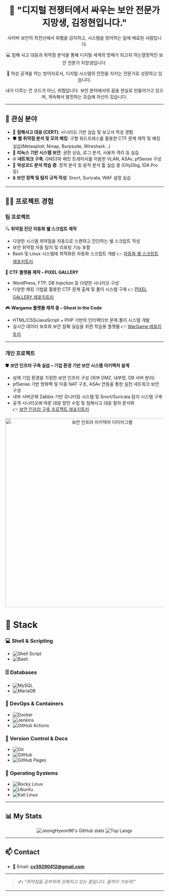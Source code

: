 <h1 align="center"> 🔐 "디지털 전쟁터에서 싸우는 보안 전문가 지망생, 김정현입니다." </h1>

<p align="center">사이버 보안의 최전선에서 위협을 감지하고, 시스템을 방어하는 일에 매료된 사람입니다.</p>  
<p align="center">💻 침해 사고 대응과 취약점 분석을 통해 디지털 세계의 방패가 되고자 하는열정적인 보안 전문가 지망생입니다.</p>
<p align="center">🎯 악성 공격을 막는 방어자로서, 디지털 시스템의 안전을 지키는 전문가로 성장하고 있습니다.</p>
<p align="center">내가 다루는 건 코드가 아닌, 위협입니다. 보안 분야에서의 꿈을 현실로 만들어가고 있으며, 계속해서 발전하는 모습에 자신이 있습니다.</p>


---

## 🎯 관심 분야

- 🚨 **침해사고 대응 (CERT)**: 시나리오 기반 실습 및 보고서 작성 경험  
- 🛡 **웹 취약점 분석 및 모의 해킹**: 구형 워드프레스를 활용한 CTF 문제 제작 및 해킹 실습(Metasploit, Nmap, Burpsuite, Wireshark ..)  
- 🧠 **리눅스 기반 시스템 보안**: 권한 상승, 로그 분석, 사용자 격리 등 실습  
- 🌐 **네트워크 구축**: GNS3와 패킷 트레이서를 이용한 VLAN, ASAv, pfSense 구성  
- 🐞 **악성코드 분석 학습 중**: 정적 분석 및 동적 분석 툴 실습 중 (OllyDbg, IDA Pro 등)  
- 🔒 **보안 정책 및 탐지 규칙 작성**: Snort, Suricata, WAF 설정 실습

---

## 👨‍💻 프로젝트 경험

### 팀 프로젝트

🔍 **취약점 진단 자동화 쉘 스크립트 제작** 
- 다양한 시스템 취약점을 자동으로 스캔하고 진단하는 쉘 스크립트 작성
- 보안 취약점 자동 탐지 및 리포팅 기능 포함
- Bash 및 Linux 시스템에 최적화된 자동화 스크립트 개발
👉 [자동화 쉘 스크립트 레포지토리](https://github.com/JeongHyeon96/Vulnerability-Scanner-ScriptTeamEN)

🎨 **CTF 플랫폼 제작 – PIXEL GALLERY** 
- WordPress, FTP, DB Injection 등 다양한 시나리오 구성
- 다양한 해킹 기법을 활용한 CTF 문제 출제 및 풀이 시스템 구축
👉 [PIXEL GALLERY 레포지토리](https://github.com/JeongHyeon96/CTF_PixelGallery_TeamEN)

🎮 **Wargame 플랫폼 제작 중 – Ghost in the Code** 
- HTML/CSS/JavaScript + PHP 기반의 인터랙티브 문제 풀이 시스템 개발
- 실시간 데이터 보호와 보안 침해 실습을 위한 학습용 플랫폼
👉 [WarGame 레포지토리](https://github.com/JeongHyeon96/WarGame_TeamESG)

---

### 개인 프로젝트

🛡 **보안 인프라 구축 실습 – 기업 환경 기반 보안 시스템 아키텍처 설계**  
- 실제 기업 환경을 가정한 보안 인프라 구성 (외부 DMZ, 내부망, DB 서버 분리)  
- pfSense 기반 방화벽 및 이중 NAT 구조, ASAv 연동을 통한 실전 네트워크 보안 구성  
- 내부 서버군에 Zabbix 기반 모니터링 시스템 및 Snort/Suricata 탐지 시스템 구축  
- 공격 시나리오에 따른 대응 방안 수립 및 침해사고 대응 절차 문서화  
👉 [보안 인프라 구축 프로젝트 레포지토리](https://github.com/JeongHyeon96/full_security_portfolio) 

<p align="center">
  <img src="https://github.com/JeongHyeon96/full_security_portfolio/raw/main/full_security_portfolio.PNG" width="600" alt="보안 인프라 아키텍처 다이어그램" />
</p>

# 🔧 Stack

### 💻 Shell & Scripting
- ![Shell Script](https://img.shields.io/badge/-Shell%20Script-121011?style=for-the-badge&logo=gnubash&logoColor=white) 
- ![Bash](https://img.shields.io/badge/-Bash-4EAA25?style=for-the-badge&logo=gnubash&logoColor=white)

### 🗄 Databases
- ![MySQL](https://img.shields.io/badge/-MySQL-005C84?style=for-the-badge&logo=mysql&logoColor=white) 
- ![MariaDB](https://img.shields.io/badge/-MariaDB-003545?style=for-the-badge&logo=mariadb&logoColor=white)

### 🚀 DevOps & Containers
- ![Docker](https://img.shields.io/badge/-Docker-2496ED?style=for-the-badge&logo=docker&logoColor=white) 
- ![Jenkins](https://img.shields.io/badge/-Jenkins-D24939?style=for-the-badge&logo=jenkins&logoColor=white)
- ![GitHub Actions](https://img.shields.io/badge/-GitHub%20Actions-2088FF?style=for-the-badge&logo=githubactions&logoColor=white)

### 📂 Version Control & Docs
- ![Git](https://img.shields.io/badge/-Git-F05032?style=for-the-badge&logo=git&logoColor=white) 
- ![GitHub](https://img.shields.io/badge/-GitHub-181717?style=for-the-badge&logo=github&logoColor=white) 
- ![GitHub Pages](https://img.shields.io/badge/-GitHub%20Pages-121011?style=for-the-badge&logo=githubpages&logoColor=white)

### 🧰 Operating Systems
- ![Rocky Linux](https://img.shields.io/badge/-Rocky%20Linux-10B981?style=for-the-badge&logo=rockylinux&logoColor=white) 
- ![Ubuntu](https://img.shields.io/badge/-Ubuntu-E95420?style=for-the-badge&logo=ubuntu&logoColor=white) 
- ![Kali Linux](https://img.shields.io/badge/-Kali%20Linux-557C94?style=for-the-badge&logo=kalilinux&logoColor=white)


---

## 📊 My Stats

<p align="center">
  <img src="https://github-readme-stats.vercel.app/api?username=JeongHyeon96&show_icons=true&theme=tokyonight" alt="JeongHyeon96's GitHub stats" />
  <img src="https://github-readme-stats.vercel.app/api/top-langs/?username=JeongHyeon96&layout=compact&theme=tokyonight" alt="Top Langs" />
</p>

---



## 📫 Contact

- 📧 Email: **cv39290412@gmail.com**

---

> ✍️ *“취약점을 공부하며 강해지고 있는 중입니다. 끝까지 가보자!”*

---


